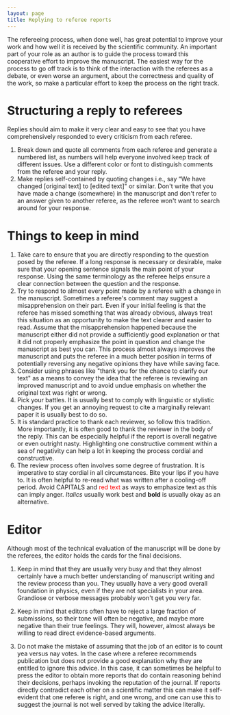 ```yaml
---
layout: page
title: Replying to referee reports
---
```


The refereeing process, when done well, has great potential to improve your work and how well it is received by the scientific community. An important part of your role as an author is to guide the process toward this cooperative effort to improve the manuscript. The easiest way for the process to go off track is to think of the interaction with the referees as a debate, or even worse an argument, about the correctness and quality of the work, so make a particular effort to keep the process on the right track. 

# Structuring a reply to referees
Replies should aim to make it very clear and easy to see that you have comprehensively responded to every criticism from each referee.
1. Break down and quote all comments from each referee and generate a numbered list, as numbers will help everyone involved keep track of different issues. Use a different color or font to distinguish comments from the referee and your reply.
1.  Make replies self-contained by quoting changes i.e., say “We have changed [original text] to [edited text]" or similar. Don't write that you have made a change (somewhere) in the manuscript and don't refer to an answer given to another referee, as the referee won't want to search around for your response.

# Things to keep in mind
1. Take care to ensure that you are directly responding to the question posed by the referee. If a long response is necessary or desirable, make sure that your opening sentence signals the main point of your response. Using the same terminology as the referee helps ensure a clear connection between the question and the response.
1. Try to respond to almost every point made by a referee with a change in the manuscript. Sometimes a referee's comment may suggest a misapprehension on their part. Even if your initial feeling is that the referee has missed something that was already obvious, always treat this situation as an opportunity to make the text clearer and easier to read. Assume that the misapprehension happened because the manuscript either did not provide a sufficiently good explanation or that it did not properly emphasize the point in question and change the manuscript as best you can. This process almost always improves the manuscript and puts the referee in a much better position in terms of potentially reversing any negative opinions they have while saving face.
1. Consider using phrases like "thank you for the chance to clarify our text" as a means to convey the idea that the referee is reviewing an improved manuscript and to avoid undue emphasis on whether the original text was right or wrong.
1. Pick your battles. It is usually best to comply with linguistic or stylistic changes. If you get an annoying request to cite a marginally relevant paper it is usually best to do so.
1. It is standard practice to thank each reviewer, so follow this tradition. More importantly, it is often good to thank the reviewer in the body of the reply. This can be especially helpful if the report is overall negative or even outright nasty. Highlighting one constructive comment within a sea of negativity can help a lot in keeping the process cordial and constructive.
1. The review process often involves some degree of frustration. It is imperative to stay cordial in all circumstances. Bite your lips if you have to. It is often helpful to re-read what was written after a cooling-off period. Avoid CAPITALS and <span style="color:red">red text</span> as ways to emphasize text as this can imply anger. *Italics* usually work best and **bold** is usually okay as an alternative.

# Editor
Although most of the technical evaluation of the manuscript will be done by the referees, the editor holds the cards for the final decisions.

1. Keep in mind that they are usually very busy and that they almost certainly have a much better understanding of manuscript writing and the review process than you. They usually have a very good overall foundation in physics, even if they are not specialists in your area. Grandiose or verbose messages probably won't get you very far.

1. Keep in mind that editors often have to reject a large fraction of submissions, so their tone will often be negative, and maybe more negative than their true feelings. They will, however, almost always be willing to read direct evidence-based arguments.  

1. Do not make the mistake of assuming that the job of an editor is to count yea versus nay votes. In the case where a referee recommends publication but does not provide a good explanation why they are entitled to ignore this advice. In this case, it can sometimes be helpful to press the editor to obtain more reports that do contain reasoning behind their decisions, perhaps invoking the reputation of the journal. If reports directly contradict each other on a scientific matter this can make it self-evident that one referee is right, and one wrong, and one can use this to suggest the journal is not well served by taking the advice literally.
